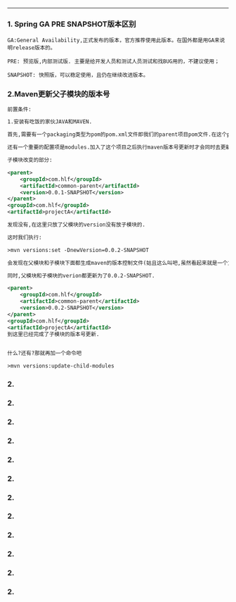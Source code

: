 



------



### 1. Spring GA PRE SNAPSHOT版本区别 ###

```
GA:General Availability,正式发布的版本，官方推荐使用此版本。在国外都是用GA来说明release版本的。

PRE: 预览版,内部测试版. 主要是给开发人员和测试人员测试和找BUG用的，不建议使用；

SNAPSHOT: 快照版，可以稳定使用，且仍在继续改进版本。

```

### 2.Maven更新父子模块的版本号 ###

```xml
前置条件:

1.安装有吃饭的家伙JAVA和MAVEN.

首先,需要有一个packaging类型为pom的pom.xml文件即我们的parent项目pom文件.在这个parent项目中配置好groupId,artifactId,version以及properties,prerequisites,dependencies.

还有一个重要的配置项是modules.加入了这个项目之后执行maven版本号更新时才会同时去更新子模块的版本号.

子模块改变的部分:

<parent>
    <groupId>com.hlf</groupId>
    <artifactId>common-parent</artifactId>
    <version>0.0.1-SNAPSHOT</version>
</parent>
<groupId>com.hlf</groupId>
<artifactId>projectA</artifactId>

发现没有,在这里只放了父模块的version没有放子模块的.

这时我们执行:

>mvn versions:set -DnewVersion=0.0.2-SNAPSHOT

会发现在父模块和子模块下面都生成maven的版本控制文件(姑且这么叫吧,虽然看起来就是一个文件备份)pom.xml.versionsBackup.

同时,父模块和子模块的verion都更新为了0.0.2-SNAPSHOT.

<parent>
    <groupId>com.hlf</groupId>
    <artifactId>common-parent</artifactId>
    <version>0.0.2-SNAPSHOT</version>
</parent>
<groupId>com.hlf</groupId>
<artifactId>projectA</artifactId>
到这里已经完成了子模块的版本号更新.

 
什么?还有?那就再加一个命令吧

>mvn versions:update-child-modules
```



### 2. ###

### 2. ###

### 2.

### 2.

### 2.

### 2.

### 2.

### 2.

### 2.

### 2.

### 2.

### 2.



